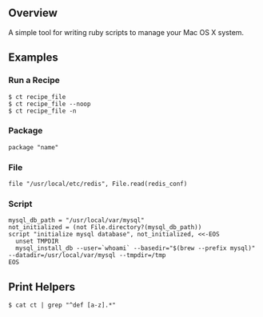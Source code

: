 ## Overview

A simple tool for writing ruby scripts to manage your Mac OS X system.

## Examples

### Run a Recipe

    $ ct recipe_file
    $ ct recipe_file --noop
    $ ct recipe_file -n

### Package

    package "name"
    
### File

    file "/usr/local/etc/redis", File.read(redis_conf)

### Script

    mysql_db_path = "/usr/local/var/mysql"
    not_initialized = (not File.directory?(mysql_db_path))
    script "initialize mysql database", not_initialized, <<-EOS
      unset TMPDIR
      mysql_install_db --user=`whoami` --basedir="$(brew --prefix mysql)" --datadir=/usr/local/var/mysql --tmpdir=/tmp
    EOS

## Print Helpers

    $ cat ct | grep "^def [a-z].*"
